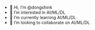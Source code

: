 - 👋 Hi, I’m @dongshink
- 👀 I’m interested in AI/ML/DL
- 🌱 I’m currently learning AI/ML/DL
- 💞️ I’m looking to collaborate on AI/ML/DL

<!---
dongshink/dongshink is a ✨ special ✨ repository because its `README.md` (this file) appears on your GitHub profile.
You can click the Preview link to take a look at your changes.
--->
